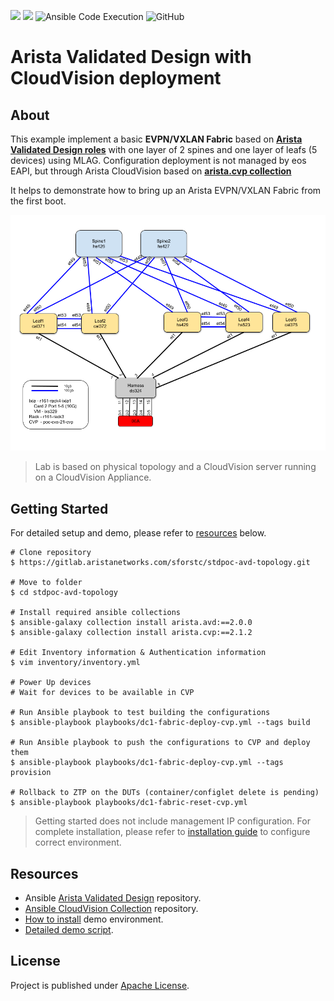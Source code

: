![](https://img.shields.io/badge/Arista-CVP%20Automation-blue) ![](https://img.shields.io/badge/Arista-EOS%20Automation-blue) ![Ansible Code Execution](https://github.com/arista-netdevops-community/ansible-avd-cloudvision-demo/workflows/Ansible%20Code%20Execution/badge.svg) ![GitHub](https://img.shields.io/github/license/arista-netdevops-community/ansible-avd-cloudvision-demo)
# Arista Validated Design with CloudVision deployment

## About

This example implement a basic __EVPN/VXLAN Fabric__ based on __[Arista Validated Design roles](https://github.com/aristanetworks/ansible-avd)__ with one layer of 2 spines and one layer of leafs (5 devices) using MLAG. Configuration deployment is not managed by eos EAPI, but through Arista CloudVision based on __[arista.cvp collection](https://github.com/aristanetworks/ansible-cvp/)__

It helps to demonstrate how to bring up an Arista EVPN/VXLAN Fabric from the first boot.

![Lab Topology](data/stdpoc-topology.png)

> Lab is based on physical topology and a CloudVision server running on a CloudVision Appliance. 

## Getting Started

For detailed setup and demo, please refer to [resources](#resources) below.


```shell
# Clone repository
$ https://gitlab.aristanetworks.com/sforstc/stdpoc-avd-topology.git

# Move to folder
$ cd stdpoc-avd-topology

# Install required ansible collections
$ ansible-galaxy collection install arista.avd:==2.0.0
$ ansible-galaxy collection install arista.cvp:==2.1.2

# Edit Inventory information & Authentication information
$ vim inventory/inventory.yml

# Power Up devices
# Wait for devices to be available in CVP

# Run Ansible playbook to test building the configurations
$ ansible-playbook playbooks/dc1-fabric-deploy-cvp.yml --tags build

# Run Ansible playbook to push the configurations to CVP and deploy them
$ ansible-playbook playbooks/dc1-fabric-deploy-cvp.yml --tags provision

# Rollback to ZTP on the DUTs (container/configlet delete is pending)
$ ansible-playbook playbooks/dc1-fabric-reset-cvp.yml
```

> Getting started does not include management IP configuration. For complete installation, please refer to [installation guide](INSTALLATION.md) to configure correct environment.

## Resources

- Ansible [Arista Validated Design](https://github.com/aristanetworks/ansible-avd) repository.
- [Ansible CloudVision Collection](https://github.com/aristanetworks/ansible-cvp) repository.
- [How to install](INSTALLATION.md) demo environment.
- [Detailed demo script](DEMO.md).

## License

Project is published under [Apache License](LICENSE).
